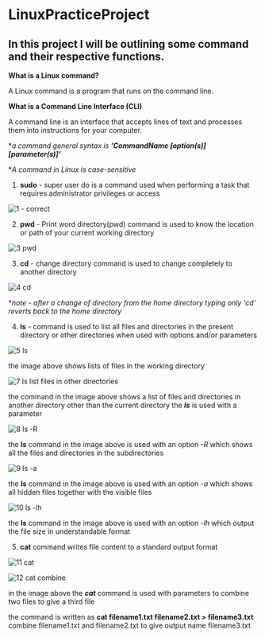 # LinuxPracticeProject

## In this project I will be outlining some command and their respective functions.

**What is a Linux command?** 

A Linux command is a program that runs on the command line.

**What is a Command Line Interface (CLI)**

A command line is an interface that accepts lines of text and processes them into instructions for your computer.

**a command general syntax is **'CommandName [option(s)] [parameter(s)]'***

**A command in Linux is case-sensitive*

1. **sudo** - super user do is a command used when performing a task that requires administrator privileges or access
   
![1 - correct](https://github.com/brightfav/LinuxPracticeProject/assets/107005839/cea5d37a-66fc-4ccd-9e01-cdfcba444dc2)

2. **pwd** - Print word directory(pwd) command is used to know the location or path of your current working directory

![3 pwd](https://github.com/brightfav/LinuxPracticeProject/assets/107005839/a546b930-a40b-4303-9a19-08415e661056)

3. **cd** - change directory command is used to change completely to another directory

![4 cd](https://github.com/brightfav/LinuxPracticeProject/assets/107005839/97e553d6-42e7-4ccd-9de4-e063f68ffd5d)

**note - after a change of directory from the home directory typing only 'cd' reverts back to the home directory*

4. **ls** - command is used to list all files and directories in the present directory or other directories when used with options and/or parameters

![5 ls](https://github.com/brightfav/LinuxPracticeProject/assets/107005839/07390420-d6b4-4939-bc6b-45e081a4e5bf)

the image above shows lists of files in the working directory

![7 ls list files in other directories](https://github.com/brightfav/LinuxPracticeProject/assets/107005839/77e1be57-5e74-4e1b-ab7a-c510cc890633)

the command in the image above shows a list of files and directories in another directory other than the current directory the ***ls*** is used with a parameter

![8 ls -R](https://github.com/brightfav/LinuxPracticeProject/assets/107005839/d40a2bdf-8960-46d0-9530-82de4cf5d7ea)

the **ls** command in the image above is used with an option *-R* which shows all the files and directories in the subdirectories

![9 ls -a](https://github.com/brightfav/LinuxPracticeProject/assets/107005839/35e44b6e-7641-4d9e-871f-1c9d5b80890c)

the **ls** command in the image above is used with an option *-a* which shows all hidden files together with the visible files

![10 ls -lh](https://github.com/brightfav/LinuxPracticeProject/assets/107005839/1a03845b-16fd-4e7e-b9e0-3e1e599fc761)

the **ls** command in the image above is used with an option *-lh* which output the file size in understandable format

5. **cat** command writes file content to a standard output format

![11 cat](https://github.com/brightfav/LinuxPracticeProject/assets/107005839/8cf510ae-b697-4e96-8781-d4b6a791ece2)

![12 cat combine](https://github.com/brightfav/LinuxPracticeProject/assets/107005839/fb88f1d7-4401-4278-8855-4b42860c5fe5)

in the image above the ***cat*** command is used with parameters to combine two files to give a third file

the command is written as **cat filename1.txt filename2.txt > filename3.txt** combine filename1.txt and filename2.txt to give output name  filename3.txt














   
